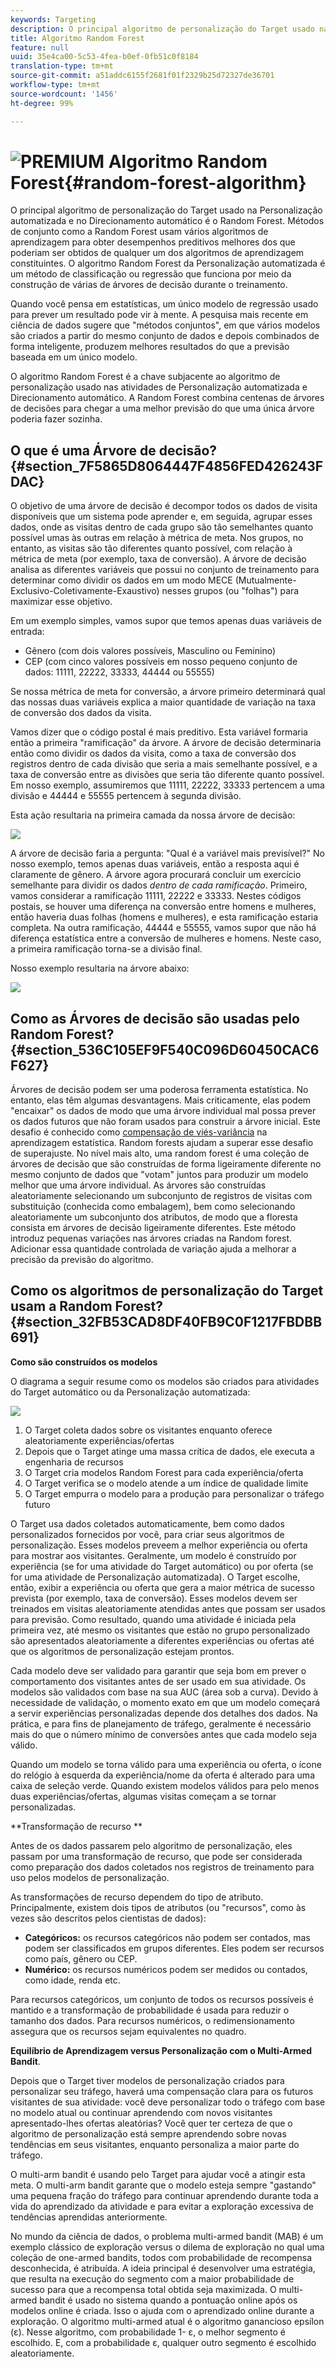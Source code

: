 ```yaml
---
keywords: Targeting
description: O principal algoritmo de personalização do Target usado na Personalização automatizada e no Direcionamento automático é o Random Forest. Métodos de conjunto como a Random Forest usam vários algoritmos de aprendizagem para obter desempenhos preditivos melhores dos que poderiam ser obtidos de qualquer um dos algoritmos de aprendizagem constituintes. O algoritmo Random Forest da Personalização automatizada é um método de classificação ou regressão que funciona por meio da construção de várias de árvores de decisão durante o treinamento.
title: Algoritmo Random Forest
feature: null
uuid: 35e4ca00-5c53-4fea-b0ef-0fb51c0f8184
translation-type: tm+mt
source-git-commit: a51addc6155f2681f01f2329b25d72327de36701
workflow-type: tm+mt
source-wordcount: '1456'
ht-degree: 99%

---
```



# ![PREMIUM](/help/assets/premium.png) Algoritmo Random Forest{#random-forest-algorithm}

O principal algoritmo de personalização do Target usado na Personalização automatizada e no Direcionamento automático é o Random Forest. Métodos de conjunto como a Random Forest usam vários algoritmos de aprendizagem para obter desempenhos preditivos melhores dos que poderiam ser obtidos de qualquer um dos algoritmos de aprendizagem constituintes. O algoritmo Random Forest da Personalização automatizada é um método de classificação ou regressão que funciona por meio da construção de várias de árvores de decisão durante o treinamento.

Quando você pensa em estatísticas, um único modelo de regressão usado para prever um resultado pode vir à mente. A pesquisa mais recente em ciência de dados sugere que &quot;métodos conjuntos&quot;, em que vários modelos são criados a partir do mesmo conjunto de dados e depois combinados de forma inteligente, produzem melhores resultados do que a previsão baseada em um único modelo.

O algoritmo Random Forest é a chave subjacente ao algoritmo de personalização usado nas atividades de Personalização automatizada e Direcionamento automático. A Random Forest combina centenas de árvores de decisões para chegar a uma melhor previsão do que uma única árvore poderia fazer sozinha.

## O que é uma Árvore de decisão? {#section_7F5865D8064447F4856FED426243FDAC}

O objetivo de uma árvore de decisão é decompor todos os dados de visita disponíveis que um sistema pode aprender e, em seguida, agrupar esses dados, onde as visitas dentro de cada grupo são tão semelhantes quanto possível umas às outras em relação à métrica de meta. Nos grupos, no entanto, as visitas são tão diferentes quanto possível, com relação à métrica de meta (por exemplo, taxa de conversão). A árvore de decisão analisa as diferentes variáveis que possui no conjunto de treinamento para determinar como dividir os dados em um modo MECE (Mutualmente-Exclusivo-Coletivamente-Exaustivo) nesses grupos (ou &quot;folhas&quot;) para maximizar esse objetivo.

Em um exemplo simples, vamos supor que temos apenas duas variáveis de entrada:

* Gênero (com dois valores possíveis, Masculino ou Feminino)
* CEP (com cinco valores possíveis em nosso pequeno conjunto de dados: 11111, 22222, 33333, 44444 ou 55555)

Se nossa métrica de meta for conversão, a árvore primeiro determinará qual das nossas duas variáveis explica a maior quantidade de variação na taxa de conversão dos dados da visita.

Vamos dizer que o código postal é mais preditivo. Esta variável formaria então a primeira &quot;ramificação&quot; da árvore. A árvore de decisão determinaria então como dividir os dados da visita, como a taxa de conversão dos registros dentro de cada divisão que seria a mais semelhante possível, e a taxa de conversão entre as divisões que seria tão diferente quanto possível. Em nosso exemplo, assumiremos que 11111, 22222, 33333 pertencem a uma divisão e 44444 e 55555 pertencem à segunda divisão.

Esta ação resultaria na primeira camada da nossa árvore de decisão:

![](assets/decsion_tree_1.png)

A árvore de decisão faria a pergunta: &quot;Qual é a variável mais previsível?&quot; No nosso exemplo, temos apenas duas variáveis, então a resposta aqui é claramente de gênero. A árvore agora procurará concluir um exercício semelhante para dividir os dados *dentro de cada ramificação*. Primeiro, vamos considerar a ramificação 11111, 22222 e 33333. Nestes códigos postais, se houver uma diferença na conversão entre homens e mulheres, então haveria duas folhas (homens e mulheres), e esta ramificação estaria completa. Na outra ramificação, 44444 e 55555, vamos supor que não há diferença estatística entre a conversão de mulheres e homens. Neste caso, a primeira ramificação torna-se a divisão final.

Nosso exemplo resultaria na árvore abaixo:

![](assets/decsion_tree_2.png)

## Como as Árvores de decisão são usadas pelo Random Forest?  {#section_536C105EF9F540C096D60450CAC6F627}

Árvores de decisão podem ser uma poderosa ferramenta estatística. No entanto, elas têm algumas desvantagens. Mais criticamente, elas podem &quot;encaixar&quot; os dados de modo que uma árvore individual mal possa prever os dados futuros que não foram usados para construir a árvore inicial. Este desafio é conhecido como [compensação de viés-variância](https://en.wikipedia.org/wiki/Bias%E2%80%93variance_tradeoff) na aprendizagem estatística. Random forests ajudam a superar esse desafio de superajuste. No nível mais alto, uma random forest é uma coleção de árvores de decisão que são construídas de forma ligeiramente diferente no mesmo conjunto de dados que &quot;votam&quot; juntos para produzir um modelo melhor que uma árvore individual. As árvores são construídas aleatoriamente selecionando um subconjunto de registros de visitas com substituição (conhecida como embalagem), bem como selecionando aleatoriamente um subconjunto dos atributos, de modo que a floresta consista em árvores de decisão ligeiramente diferentes. Este método introduz pequenas variações nas árvores criadas na Random forest. Adicionar essa quantidade controlada de variação ajuda a melhorar a precisão da previsão do algoritmo.

## Como os algoritmos de personalização do Target usam a Random Forest?  {#section_32FB53CAD8DF40FB9C0F1217FBDBB691}

**Como são construídos os modelos**

O diagrama a seguir resume como os modelos são criados para atividades do Target automático ou da Personalização automatizada:

![](assets/random_forest_flow.png)

1. O Target coleta dados sobre os visitantes enquanto oferece aleatoriamente experiências/ofertas
1. Depois que o Target atinge uma massa crítica de dados, ele executa a engenharia de recursos
1. O Target cria modelos Random Forest para cada experiência/oferta
1. O Target verifica se o modelo atende a um índice de qualidade limite
1. O Target empurra o modelo para a produção para personalizar o tráfego futuro

O Target usa dados coletados automaticamente, bem como dados personalizados fornecidos por você, para criar seus algoritmos de personalização. Esses modelos preveem a melhor experiência ou oferta para mostrar aos visitantes. Geralmente, um modelo é construído por experiência (se for uma atividade do Target automático) ou por oferta (se for uma atividade de Personalização automatizada). O Target escolhe, então, exibir a experiência ou oferta que gera a maior métrica de sucesso prevista (por exemplo, taxa de conversão). Esses modelos devem ser treinados em visitas aleatoriamente atendidas antes que possam ser usados para previsão. Como resultado, quando uma atividade é iniciada pela primeira vez, até mesmo os visitantes que estão no grupo personalizado são apresentados aleatoriamente a diferentes experiências ou ofertas até que os algoritmos de personalização estejam prontos.

Cada modelo deve ser validado para garantir que seja bom em prever o comportamento dos visitantes antes de ser usado em sua atividade. Os modelos são validados com base na sua AUC (área sob a curva). Devido à necessidade de validação, o momento exato em que um modelo começará a servir experiências personalizadas depende dos detalhes dos dados. Na prática, e para fins de planejamento de tráfego, geralmente é necessário mais do que o número mínimo de conversões antes que cada modelo seja válido.

Quando um modelo se torna válido para uma experiência ou oferta, o ícone do relógio à esquerda da experiência/nome da oferta é alterado para uma caixa de seleção verde. Quando existem modelos válidos para pelo menos duas experiências/ofertas, algumas visitas começam a se tornar personalizadas.

**Transformação de recurso **

Antes de os dados passarem pelo algoritmo de personalização, eles passam por uma transformação de recurso, que pode ser considerada como preparação dos dados coletados nos registros de treinamento para uso pelos modelos de personalização.

As transformações de recurso dependem do tipo de atributo. Principalmente, existem dois tipos de atributos (ou &quot;recursos&quot;, como às vezes são descritos pelos cientistas de dados):

* **Categóricos:** os recursos categóricos não podem ser contados, mas podem ser classificados em grupos diferentes. Eles podem ser recursos como país, gênero ou CEP.
* **Numérico:** os recursos numéricos podem ser medidos ou contados, como idade, renda etc.

Para recursos categóricos, um conjunto de todos os recursos possíveis é mantido e a transformação de probabilidade é usada para reduzir o tamanho dos dados. Para recursos numéricos, o redimensionamento assegura que os recursos sejam equivalentes no quadro.

**Equilíbrio de Aprendizagem versus Personalização com o Multi-Armed Bandit**.

Depois que o Target tiver modelos de personalização criados para personalizar seu tráfego, haverá uma compensação clara para os futuros visitantes de sua atividade: você deve personalizar todo o tráfego com base no modelo atual ou continuar aprendendo com novos visitantes apresentado-lhes ofertas aleatórias? Você quer ter certeza de que o algoritmo de personalização está sempre aprendendo sobre novas tendências em seus visitantes, enquanto personaliza a maior parte do tráfego.

O multi-arm bandit é usando pelo Target para ajudar você a atingir esta meta. O multi-arm bandit garante que o modelo esteja sempre &quot;gastando&quot; uma pequena fração do tráfego para continuar aprendendo durante toda a vida do aprendizado da atividade e para evitar a exploração excessiva de tendências aprendidas anteriormente.

No mundo da ciência de dados, o problema multi-armed bandit (MAB) é um exemplo clássico de exploração versus o dilema de exploração no qual uma coleção de one-armed bandits, todos com probabilidade de recompensa desconhecida, é atribuída. A ideia principal é desenvolver uma estratégia, que resulta na execução do segmento com a maior probabilidade de sucesso para que a recompensa total obtida seja maximizada. O multi-armed bandit é usado no sistema quando a pontuação online após os modelos online é criada. Isso o ajuda com o aprendizado online durante a exploração. O algoritmo multi-armed atual é o algoritmo ganancioso epsílon (ε). Nesse algoritmo, com probabilidade 1- ε, o melhor segmento é escolhido. E, com a probabilidade ε, qualquer outro segmento é escolhido aleatoriamente.
